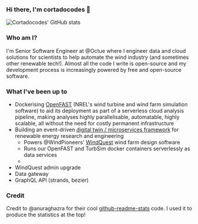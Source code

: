 ### Hi there, I'm cortadocodes 👋

![Cortadocodes' GitHub stats](https://github-readme-stats.vercel.app/api?username=cortadocodes&show_icons=true&theme=transparent&rank_icon=percentile&hide=stars&include_all_commits=true&number_format=long&show=prs_merged&custom_title=GitHub%20stats)

### Who am I?
I'm Senior Software Engineer at @Octue where I engineer data and cloud solutions for scientists to help automate the 
wind industry (and sometimes other renewable tech!). Almost all the code I write is open-source and my development 
process is increasingly powered by free and open-source software.

### What I've been up to

- Dockerising [OpenFAST](https://github.com/OpenFAST/openfast/pull/2121) (NREL's wind turbine and wind farm simulation software) to aid its deployment as part of a serverless cloud analysis pipeline, making analyses highly parallelisable, automatable, highly scalable, all without the need for costly permanent infrastructure     
- Building an event-driven [digital twin / microservices framework](https://github.com/octue/octue-sdk-python) for renewable energy research and engineering
  - Powers @WindPioneers' [WindQuest](https://www.wind-pioneers.com/services/windquest-smarter-tools/) wind farm design software
  - Runs our OpenFAST and TurbSim docker containers serverlessly as data services
  - 
- WindQuest admin upgrade
- Data gateway
- GraphQL API (strands, bezier)

### Credit
Credit to @anuraghazra for their cool [github-readme-stats](https://github.com/anuraghazra/github-readme-stats) code. I used it to produce the statistics at the top!

<!--
Here are some ideas to get you started:

- 🔭 I’m currently working on ...
- 🌱 I’m currently learning ...
- 👯 I’m looking to collaborate on ...
- 🤔 I’m looking for help with ...
- 💬 Ask me about ...
- 📫 How to reach me: ...
- 😄 Pronouns: ...
- ⚡ Fun fact: ...
-->
